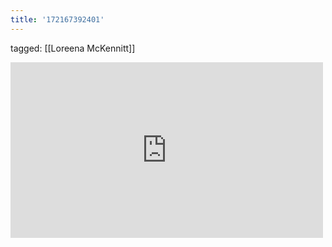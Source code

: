 ```yaml
---
title: '172167392401'
---
```

tagged: [[Loreena McKennitt]]
<iframe allow="accelerometer; autoplay; clipboard-write; encrypted-media; gyroscope; picture-in-picture" allowfullscreen="" frameborder="0" height="281" id="youtube_iframe" src="https://www.youtube.com/embed/SFzswlfuQXs?feature=oembed&amp;enablejsapi=1&amp;origin=https://safe.txmblr.com&amp;wmode=opaque" width="500"></iframe>